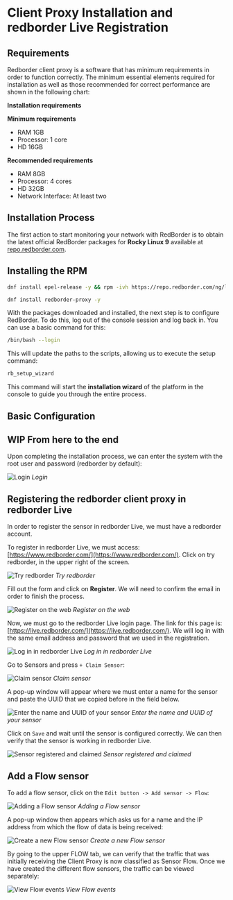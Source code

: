 # Client Proxy Installation and redborder Live Registration

## Requirements

Redborder client proxy is a software that has minimum requirements in order to function correctly. The minimum essential elements required for installation as well as those recommended for correct performance are shown in the following chart:

**Installation requirements**

**Minimum requirements**
- RAM 1GB
- Processor: 1 core
- HD 16GB

**Recommended requirements**
- RAM 8GB
- Processor: 4 cores
- HD 32GB
- Network Interface: At least two

## Installation Process

The first action to start monitoring your network with RedBorder is to obtain the latest official RedBorder packages for **Rocky Linux 9** available at [repo.redborder.com](https://repo.redborder.com).

## Installing the RPM

``` bash title="Latest"
dnf install epel-release -y && rpm -ivh https://repo.redborder.com/ng/latest/rhel/9/x86_64/redborder-repo-1.0.0-1.el9.rb.noarch.rpm
```

``` bash title="Proxy"
dnf install redborder-proxy -y
```

With the packages downloaded and installed, the next step is to configure RedBorder. To do this, log out of the console session and log back in. You can use a basic command for this:

``` bash title="Relogin"
/bin/bash --login
```

This will update the paths to the scripts, allowing us to execute the setup command:

``` bash title="Launch setup wizard"
rb_setup_wizard
```

This command will start the **installation wizard** of the platform in the console to guide you through the entire process.

## Basic Configuration
## WIP From here to the end

Upon completing the installation process, we can enter the system with the root user and password (redborder by default):

![Login](images/ch01_img004.png)
*Login*

## Registering the redborder client proxy in redborder Live

In order to register the sensor in redborder Live, we must have a redborder account.

To register in redborder Live, we must access: [https://www.redborder.com/](https://www.redborder.com/). Click on try redborder, in the upper right of the screen.

![Try redborder](images/ch01_img005.png)
*Try redborder*

Fill out the form and click on **Register**. We will need to confirm the email in order to finish the process.

![Register on the web](images/ch01_img006.png)
*Register on the web*

Now, we must go to the redborder Live login page. The link for this page is: [https://live.redborder.com/](https://live.redborder.com/). We will log in with the same email address and password that we used in the registration.

![Log in in redborder Live](images/ch01_img007.png)
*Log in in redborder Live*

Go to Sensors and press `+ Claim Sensor`:

![Claim sensor](images/ch01_img008.png)
*Claim sensor*

A pop-up window will appear where we must enter a name for the sensor and paste the UUID that we copied before in the field below.

![Enter the name and UUID of your sensor](images/ch01_img009.png)
*Enter the name and UUID of your sensor*

Click on `Save` and wait until the sensor is configured correctly. We can then verify that the sensor is working in redborder Live.

![Sensor registered and claimed](images/ch01_img010.png)
*Sensor registered and claimed*

## Add a Flow sensor

To add a flow sensor, click on the `Edit button -> Add sensor -> Flow`:

![Adding a Flow sensor](images/ch01_img011.png)
*Adding a Flow sensor*

A pop-up window then appears which asks us for a name and the IP address from which the flow of data is being received:

![Create a new Flow sensor](images/ch01_img012.png)
*Create a new Flow sensor*

By going to the upper FLOW tab, we can verify that the traffic that was initially receiving the Client Proxy is now classified as Sensor Flow. Once we have created the different flow sensors, the traffic can be viewed separately:

![View Flow events](images/ch01_img013.png)
*View Flow events*